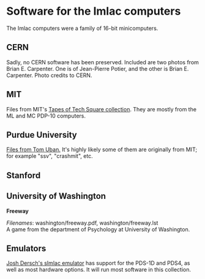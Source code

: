 # Software for the Imlac computers

The Imlac computers were a family of 16-bit minicomputers.

## CERN

Sadly, no CERN software has been preserved.  Included are two photos
from Brian E. Carpenter.  One is of Jean-Pierre Potier, and the other
is Brian E. Carpenter.  Photo credits to CERN.

## MIT

Files from MIT's [Tapes of Tech Square
collection](https://archivesspace.mit.edu/repositories/2/resources/1265).
They are mostly from the ML and MC PDP-10 computers.

## Purdue University

[Files from Tom Uban.](http://www.ubanproductions.com/imlac_sw.html)
It's highly likely some of them are originally from MIT; for example
"ssv", "crashmit", etc.

## Stanford

## University of Washington

**Freeway**

*Filenames*: washington/freeway.pdf, washington/freeway.lst  
A game from the department of Psychology at University of Washington.

## Emulators

[Josh Dersch's sImlac emulator](https://github.com/jdersch/sImlac) has
support for the PDS-1D and PDS4, as well as most hardware options.  It
will run most software in this collection.
